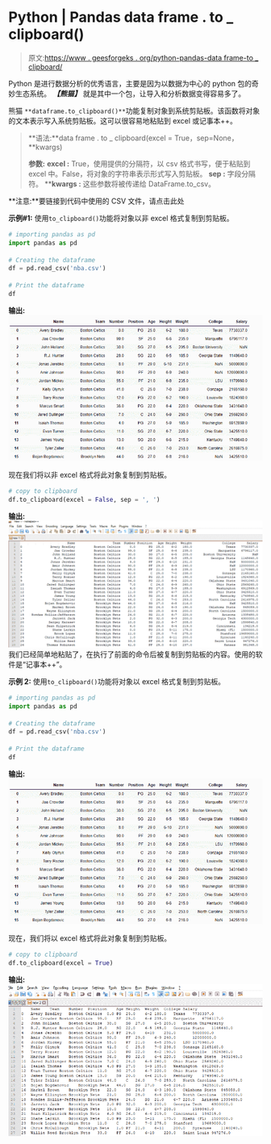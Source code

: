 # Python | Pandas data frame . to _ clipboard()

> 原文:[https://www . geesforgeks . org/python-pandas-data frame-to _ clipboard/](https://www.geeksforgeeks.org/python-pandas-dataframe-to_clipboard/)

Python 是进行数据分析的优秀语言，主要是因为以数据为中心的 python 包的奇妙生态系统。 ***【熊猫】*** 就是其中一个包，让导入和分析数据变得容易多了。

熊猫 `**dataframe.to_clipboard()**`功能复制对象到系统剪贴板。该函数将对象的文本表示写入系统剪贴板。这可以很容易地粘贴到 excel 或记事本++。

> **语法:**data frame . to _ clipboard(excel = True，sep=None，**kwargs)
> 
> **参数:**
> **excel :** True，使用提供的分隔符，以 csv 格式书写，便于粘贴到 excel 中。False，将对象的字符串表示形式写入剪贴板。
> **sep :** 字段分隔符。
> ****kwargs :** 这些参数将被传递给 DataFrame.to_csv。

**注意:**要链接到代码中使用的 CSV 文件，请点击此处

**示例#1:** 使用`to_clipboard()`功能将对象以非 excel 格式复制到剪贴板。

```py
# importing pandas as pd
import pandas as pd

# Creating the dataframe 
df = pd.read_csv('nba.csv')

# Print the dataframe
df
```

**输出:**
![](img/8f9b381e1c5647e8c148967e99b0a3d5.png)

现在我们将以非 excel 格式将此对象复制到剪贴板。

```py
# copy to clipboard
df.to_clipboard(excel = False, sep = ', ')
```

**输出:**
![](img/d05c9195ff5ca7fd22f795d6bc78ec8b.png)
我们已经简单地粘贴了，在执行了前面的命令后被复制到剪贴板的内容。使用的软件是“记事本++”。

**示例 2:** 使用`to_clipboard()`功能将对象以 excel 格式复制到剪贴板。

```py
# importing pandas as pd
import pandas as pd

# Creating the dataframe 
df = pd.read_csv('nba.csv')

# Print the dataframe
df
```

**输出:**
![](img/8f9b381e1c5647e8c148967e99b0a3d5.png)

现在，我们将以 excel 格式将此对象复制到剪贴板。

```py
# copy to clipboard
df.to_clipboard(excel = True)
```

**输出:**
![](img/161f99b74cd4b0ac3bbfd6b47c0a1989.png)
